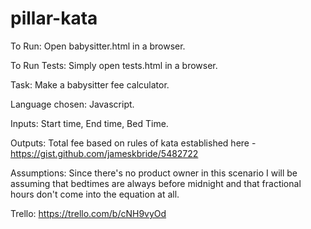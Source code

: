 pillar-kata
===========
To Run: Open babysitter.html in a browser.

To Run Tests: Simply open tests.html in a browser.

Task: Make a babysitter fee calculator.

Language chosen: Javascript.

Inputs: Start time, End time, Bed Time.

Outputs: Total fee based on rules of kata established here - https://gist.github.com/jameskbride/5482722

Assumptions: Since there's no product owner in this scenario I will be assuming that bedtimes are always before midnight and that fractional hours don't come into the equation at all.

Trello: https://trello.com/b/cNH9vyOd